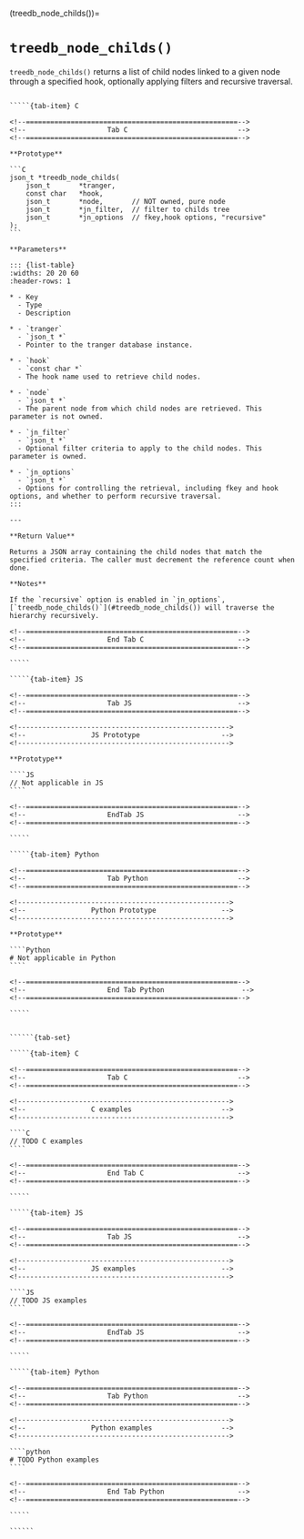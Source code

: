 <!-- ============================================================== -->
(treedb_node_childs())=
# `treedb_node_childs()`
<!-- ============================================================== -->

`treedb_node_childs()` returns a list of child nodes linked to a given node through a specified hook, optionally applying filters and recursive traversal.

<!------------------------------------------------------------>
<!--                    Prototypes                          -->
<!------------------------------------------------------------>

``````{tab-set}

`````{tab-item} C

<!--====================================================-->
<!--                    Tab C                           -->
<!--====================================================-->

**Prototype**

```C
json_t *treedb_node_childs(
    json_t       *tranger,
    const char   *hook,
    json_t       *node,       // NOT owned, pure node
    json_t       *jn_filter,  // filter to childs tree
    json_t       *jn_options  // fkey,hook options, "recursive"
);
```

**Parameters**

::: {list-table}
:widths: 20 20 60
:header-rows: 1

* - Key
  - Type
  - Description

* - `tranger`
  - `json_t *`
  - Pointer to the tranger database instance.

* - `hook`
  - `const char *`
  - The hook name used to retrieve child nodes.

* - `node`
  - `json_t *`
  - The parent node from which child nodes are retrieved. This parameter is not owned.

* - `jn_filter`
  - `json_t *`
  - Optional filter criteria to apply to the child nodes. This parameter is owned.

* - `jn_options`
  - `json_t *`
  - Options for controlling the retrieval, including fkey and hook options, and whether to perform recursive traversal.
:::

---

**Return Value**

Returns a JSON array containing the child nodes that match the specified criteria. The caller must decrement the reference count when done.

**Notes**

If the `recursive` option is enabled in `jn_options`, [`treedb_node_childs()`](#treedb_node_childs()) will traverse the hierarchy recursively.

<!--====================================================-->
<!--                    End Tab C                       -->
<!--====================================================-->

`````

`````{tab-item} JS

<!--====================================================-->
<!--                    Tab JS                          -->
<!--====================================================-->

<!---------------------------------------------------->
<!--                JS Prototype                    -->
<!---------------------------------------------------->

**Prototype**

````JS
// Not applicable in JS
````

<!--====================================================-->
<!--                    EndTab JS                       -->
<!--====================================================-->

`````

`````{tab-item} Python

<!--====================================================-->
<!--                    Tab Python                      -->
<!--====================================================-->

<!---------------------------------------------------->
<!--                Python Prototype                -->
<!---------------------------------------------------->

**Prototype**

````Python
# Not applicable in Python
````

<!--====================================================-->
<!--                    End Tab Python                   -->
<!--====================================================-->

`````

``````

<!------------------------------------------------------------>
<!--                    Examples                            -->
<!------------------------------------------------------------>

```````{dropdown} Examples

``````{tab-set}

`````{tab-item} C

<!--====================================================-->
<!--                    Tab C                           -->
<!--====================================================-->

<!---------------------------------------------------->
<!--                C examples                      -->
<!---------------------------------------------------->

````C
// TODO C examples
````

<!--====================================================-->
<!--                    End Tab C                       -->
<!--====================================================-->

`````

`````{tab-item} JS

<!--====================================================-->
<!--                    Tab JS                          -->
<!--====================================================-->

<!---------------------------------------------------->
<!--                JS examples                     -->
<!---------------------------------------------------->

````JS
// TODO JS examples
````

<!--====================================================-->
<!--                    EndTab JS                       -->
<!--====================================================-->

`````

`````{tab-item} Python

<!--====================================================-->
<!--                    Tab Python                      -->
<!--====================================================-->

<!---------------------------------------------------->
<!--                Python examples                 -->
<!---------------------------------------------------->

````python
# TODO Python examples
````

<!--====================================================-->
<!--                    End Tab Python                  -->
<!--====================================================-->

`````

``````

```````
